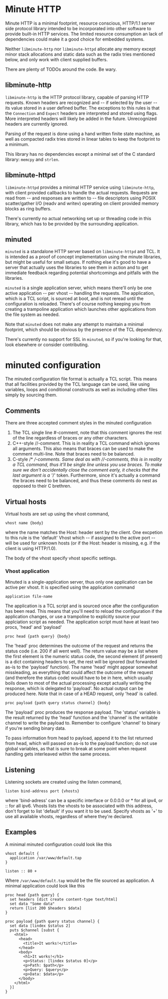 Minute HTTP
===========

Minute HTTP is a minimal footprint, resource conscious, HTTP/1.1 server side
protocol library intended to be incorporated into other software to provide
built-in HTTP services. The limited resource consumption an lack of
dependencies could make it a good choice for embedded systems.

Neither `libminute-http` nor `libminute-httpd` allocate any memory except
minor stack allocations and static data such as the radix tries mentioned
below, and only work with client supplied buffers.

There are plenty of TODOs around the code. Be wary.

libminute-http
--------------

`libminute-http` is the HTTP protocol library, capable of parsing HTTP
requests. Known headers are recognized and -- if selected by the user -- its
value stored in a user defined buffer. The exceptions to this rules is that
the `Connection` and `Expect` headers are interpreted and stored using flags.
More interpreted headers will likely be added in the future. Unrecognized
headers are currently ignored.

Parsing of the request is done using a hand written finite state machine, as
well as compacted radix tries stored in linear tables to keep the footprint to
a minimum.

This library has no dependencies except a minimal set of the C standard
library: `memcpy` and `strlen`.

libminute-httpd
---------------

`libminute-httpd` provides a minimal HTTP service using `libminute-http`,
with client provided callbacks to handle the actual requests. Requests are
read from -- and responses are written to -- file descriptors using POSIX
scatter/gather I/O (readv and writev) operating on client provided memory
blocks as ring buffers.

There's currently no actual networking set up or threading code in this
library, which has to be provided by the surrounding application.

minuted
-------

`minuted` is a standalone HTTP server based on `libminute-httpd` and TCL. It
is intended as a proof of concept implementation using the minute libraries,
but might be useful for small setups. If nothing else it's good to have a
server that actually uses the libraries to see them in action and to get
immediate feedback regarding potential shortcomings and pitfalls with the
libraries.

`minuted` is a single application server, which means there'll only be one
active application -- per vhost -- handling the requests. The application,
which is a TCL script, is sourced at boot, and is not reread until the
configuration is reloaded. There's of course nothing keeping you from
creating a trampoline application which launches other applications from the
file system as needed.

Note that `minuted` does not make any attempt to maintain a minimal footprint,
which should be obvious by the presence of the TCL dependency.

There's currently no support for SSL in `minuted`, so if you're looking for
that, look elsewhere or consider contributing.

minuted configuration
=====================

The minuted configuration file format is actually a TCL script. This means
that all facilities provided by the TCL language can be used, like using
variables, loops and conditional constructs as well as including other files
simply by sourcing them.


Comments
--------

There are three accepted comment styles in the minuted configuration

  1. The TCL single line #-comment, note that this comment ignores the
     rest of the line regardless of braces or any other characters.
  2. C++-style //-comment. This is in reality a TCL command which ignores
     all arguments. This also means that braces can be used to make the comment
     multi-line. Note that braces need to be balanced.
  3. C-style /* */-comments. Same deal as with //-comments, this is in reality
     a TCL command, thus it'll be single line unless you use braces. To make
     sure we don't accidentally close the comment early, it checks that the
     last argument is a '*/' token. Furthermore, since it's actually a command
     the braces need to be balanced, and thus these comments do nest as
     opposed to their C brethren.

Virtual hosts
-------------

Virtual hosts are set up using the vhost command,

    vhost name {body}

where the name matches the Host: header sent by the client. One excpetion to
this rule is the 'default' Vhost which -- if assigned to the active port --
will be used for unknown hosts (or if the Host: header is missing, e.g. if
the client is using HTTP/1.0).

The body of the vhost specify vhost specific settings.

### Vhost application

Minuted is a single-application server, thus only one application can be active
per vhost. It is specified using the application command

    application file-name

The application is a TCL script and is sourced once after the configuration has
been read. This means that you'll need to reload the configuration if the
application changes, or use a trampoline to explicitly source your applciation
script as needed. The application script must have at least two procs, 'head'
and 'payload'

    proc head {path query} {body}

The 'head' proc determines the outcome of the request and returns the status
code (i.e. 200 if all went well). The return value may be a list where the
first element is the numeric status code, the second element (if present) is
a dict containing headers to set, the rest will be ignored (but forwarded as-is
to the 'payload' function). The name 'head' might appear somewhat missleading,
as everything that could affect the outcome of the request (and therefore the
status code) would have to be in here, which usually boils down to most of the
actual processing except actually writing the response, which is delegated to
'payload'. No actual output can be produced here. Note that in case of a HEAD
request, only 'head' is called.

    proc payload {path query status channel} {body}

The 'payload' proc produces the response payload. The 'status' variable is the
result returned by the 'head' function and the 'channel' is the writable
channel to write the payload to. Remember to configure 'channel' to binary if
you're sending binary data.

To pass information from head to payload, append it to the list returned from
head, which will passed on as-is to the payload function; do not use global
variables, as that is sure to break at some point when request handling gets
interleaved within the same process.

Listening
---------

Listening sockets are created using the listen command,

    listen bind-address port {vhosts}

where 'bind-adress' can be a specific interface or 0.0.0.0 or * for all ipv4,
or :: for all ipv6. Vhosts lists the vhosts to be associated with this address,
don't forget to list 'default' if you want it to be used. Specify vhosts as '+'
to use all available vhosts, regardless of where they're declared.

Examples
--------

A minimal minuted configuration could look like this

    vhost default {
      application /var/www/default.tap
    }

    listen :: 80 +

Where `/var/www/default.tap` would be the file sourced as application. A
minimal application could look like this

    proc head {path query} {
      set headers [dict create content-type text/html]
      set data "Some data"
      return [list 200 $headers $data]
    }

    proc payload {path query status channel} {
      set data [lindex $status 2]
      puts $channel [subst {
        <html>
          <head>
            <title>It works!</title>
          </head>
          <body>
            <h1>It works!</h1>
            <p>Status: [lindex $status 0]</p>
            <p>Path: $path</p>
            <p>Query: $query</p>
            <p>Data: $data</p>
          </body>
        </html>
      }]
    }
